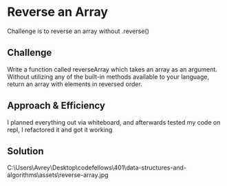 # Reverse an Array
<!-- Short summary or background information -->
Challenge is to reverse an array without .reverse()

## Challenge
<!-- Description of the challenge -->
Write a function called reverseArray which takes an array as an argument. Without utilizing any of the built-in methods available to your language, return an array with elements in reversed order.

## Approach & Efficiency
<!-- What approach did you take? Why? What is the Big O space/time for this approach? -->
I planned everything out via whiteboard, and afterwards tested my code on repl, I refactored it and got it working

## Solution
<!-- Embedded whiteboard image -->
C:\Users\Avrey\Desktop\codefellows\401\data-structures-and-algorithms\assets\reverse-array.jpg

